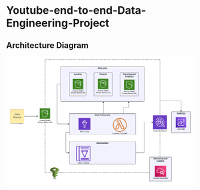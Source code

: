# Youtube-end-to-end-Data-Engineering-Project
## Architecture Diagram
![Architecture Diagram](Architecture.png)
